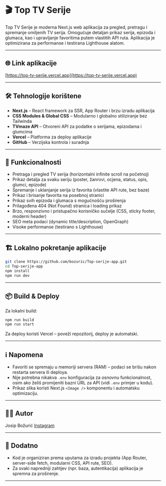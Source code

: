 # 🎬 Top TV Serije

Top TV Serije je moderna Next.js web aplikacija za pregled, pretragu i spremanje omiljenih TV serija. Omogućuje detaljan prikaz serija, epizoda i glumaca, kao i upravljanje favoritima putem vlastitih API ruta. Aplikacija je optimizirana za performanse i testirana Lighthouse alatom.

---

## 🌐 Link aplikacije

[https://top-tv-serije.vercel.app](https://top-tv-serije.vercel.app)

---

## 🛠️ Tehnologije korištene

- **Next.js** – React framework za SSR, App Router i brzu izradu aplikacija
- **CSS Modules \& Global CSS** – Modularno i globalno stiliziranje bez Tailwinda
- **TVmaze API** – Otvoreni API za podatke o serijama, epizodama i glumcima
- **Vercel** – Platforma za deploy aplikacije
- **GitHub** – Verzijska kontrola i suradnja

---

## 🚀 Funkcionalnosti

- Pretraga i pregled TV serija (horizontalni infinite scroll na početnoj)
- Prikaz detalja za svaku seriju (poster, žanrovi, ocjena, status, opis, glumci, epizode)
- Spremanje i uklanjanje serija iz favorita (vlastite API rute, bez baze)
- Prikaz i brisanje favorita na posebnoj stranici
- Prikaz svih epizoda i glumaca s mogućnošću proširenja
- Prilagođena 404 (Not Found) stranica i loading prikaz
- Brzo, responzivno i pristupačno korisničko sučelje (CSS, sticky footer, moderni header)
- SEO meta podaci (dynamic title/description, OpenGraph)
- Visoke performanse (testirano s Lighthouse)

---

## 🏗️ Lokalno pokretanje aplikacije

```bash
git clone https://github.com/bozuric/Top-serije-app.git
cd Top-serije-app
npm install
npm run dev
```
---

## 📦 Build \& Deploy

Za lokalni build:

```bash
npm run build
npm run start
```

Za deploy koristi Vercel – poveži repozitorij, deploy je automatski.

---

## ℹ️ Napomena

- Favoriti se spremaju u memoriji servera (RAM) – podaci se brišu nakon restarta servera ili deploya.
- Nije potrebna nikakva `.env` konfiguracija za osnovnu funkcionalnost, osim ako želiš promijeniti bazni URL za API (vidi `.env` primjer u kodu).
- Prikaz slika koristi Next.js `<Image />` komponentu i automatsku optimizaciju.

---

## 👨‍💻 Autor

Josip Božurić
[Instagram](https://www.instagram.com/josip_bozuric/)

---

## 📄 Dodatno

- Kod je organiziran prema uputama za izradu projekta (App Router, server-side fetch, modularni CSS, API rute, SEO).
- Za svaki napredniji zahtjev (npr. baza, autentikacija) aplikacija je spremna za proširenje.

---